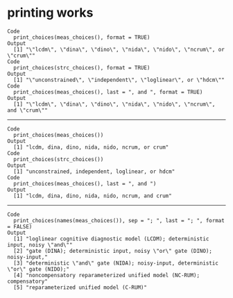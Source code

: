 # printing works

    Code
      print_choices(meas_choices(), format = TRUE)
    Output
      [1] "\"lcdm\", \"dina\", \"dino\", \"nida\", \"nido\", \"ncrum\", or \"crum\""
    Code
      print_choices(strc_choices(), format = TRUE)
    Output
      [1] "\"unconstrained\", \"independent\", \"loglinear\", or \"hdcm\""
    Code
      print_choices(meas_choices(), last = ", and ", format = TRUE)
    Output
      [1] "\"lcdm\", \"dina\", \"dino\", \"nida\", \"nido\", \"ncrum\", and \"crum\""

---

    Code
      print_choices(meas_choices())
    Output
      [1] "lcdm, dina, dino, nida, nido, ncrum, or crum"
    Code
      print_choices(strc_choices())
    Output
      [1] "unconstrained, independent, loglinear, or hdcm"
    Code
      print_choices(meas_choices(), last = ", and ")
    Output
      [1] "lcdm, dina, dino, nida, nido, ncrum, and crum"

---

    Code
      print_choices(names(meas_choices()), sep = "; ", last = "; ", format = FALSE)
    Output
      [1] "loglinear cognitive diagnostic model (LCDM); deterministic input, noisy \"and\""  
      [2] "gate (DINA); deterministic input, noisy \"or\" gate (DINO); noisy-input,"         
      [3] "deterministic \"and\" gate (NIDA); noisy-input, deterministic \"or\" gate (NIDO);"
      [4] "noncompensatory reparameterized unified model (NC-RUM); compensatory"             
      [5] "reparameterized unified model (C-RUM)"                                            

